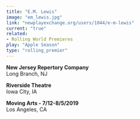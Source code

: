 ```yaml
---
title: "E.M. Lewis"
image: "em_lewis.jpg"
link: "newplayexchange.org/users/1044/e-m-lewis"
current: "true"
related:
- Rolling World Premieres
play: "Apple Season"
type: "rolling_premier"
---
```


**New Jersey Repertory Company**\
Long Branch, NJ

**Riverside Theatre**\
Iowa City, IA

**Moving Arts - 7/12-8/5/2019**\
Los Angeles, CA
